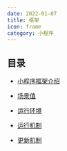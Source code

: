 ```yaml
---
date: 2022-01-07
title: 框架
icon: frame
category: 小程序
---
```


## 目录

- [小程序框架介绍](intro.md)

- [场景值](scene.md) <Badge type="grey" text="高级" />

- [运行环境](env.md) <Badge type="grey" text="高级" />

- [运行机制](mechanism.md) <Badge type="grey" text="高级" />

- [更新机制](update.md) <Badge type="grey" text="高级" />
